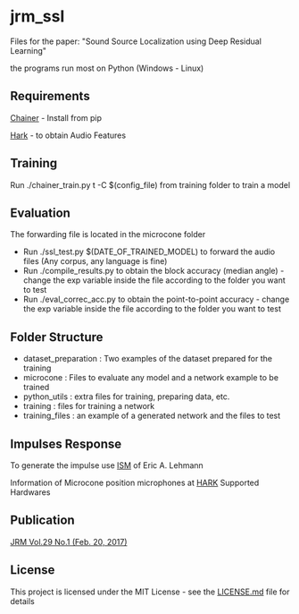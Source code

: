# jrm_ssl

Files for the paper: "Sound Source Localization using Deep Residual Learning"

the programs run most on Python (Windows - Linux)

## Requirements

[Chainer](https://github.com/pfnet/chainer) - Install from pip

[Hark](http://www.hark.jp/) - to obtain Audio Features

## Training

Run ./chainer_train.py t -C $(config_file) from training folder to train a model

## Evaluation

The forwarding file is located in the microcone folder 

- Run ./ssl_test.py $(DATE_OF_TRAINED_MODEL) to forward the audio files (Any corpus, any language is fine)
- Run ./compile_results.py to obtain the block accuracy (median angle) - change the exp variable inside the
file according to the folder you want to test
- Run ./eval_correc_acc.py to obtain the point-to-point accuracy  - change the exp variable inside the
file according to the folder you want to test

## Folder Structure

- dataset_preparation : Two examples of the dataset prepared for the training
- microcone : Files to evaluate any model and a network example to be trained
- python_utils : extra files for training, preparing data, etc.
- training : files for training a network
- training_files : an example of a generated network and the files to test

## Impulses Response

To generate the impulse use [ISM](http://www.eric-lehmann.com/) of Eric A. Lehmann

Information of Microcone position microphones at [HARK](http://www.hark.jp/) Supported Hardwares

## Publication

[JRM Vol.29 No.1 (Feb. 20, 2017)](https://www.fujipress.jp/jrm/rb/robot002900010037/)

## License

This project is licensed under the MIT License - see the [LICENSE.md](LICENSE.md) file for details
